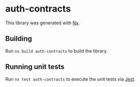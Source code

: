 # auth-contracts

This library was generated with [Nx](https://nx.dev).

## Building

Run `nx build auth-contracts` to build the library.

## Running unit tests

Run `nx test auth-contracts` to execute the unit tests via [Jest](https://jestjs.io).
